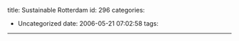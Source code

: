 title: Sustainable Rotterdam
id: 296
categories:
  - Uncategorized
date: 2006-05-21 07:02:58
tags:
---
